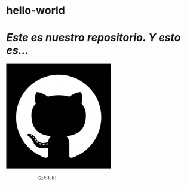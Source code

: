 # hello-world
# *Este es nuestro repositorio. Y esto es...*


![GitHub Logo](GitHubCat.png)

                GitHub!
